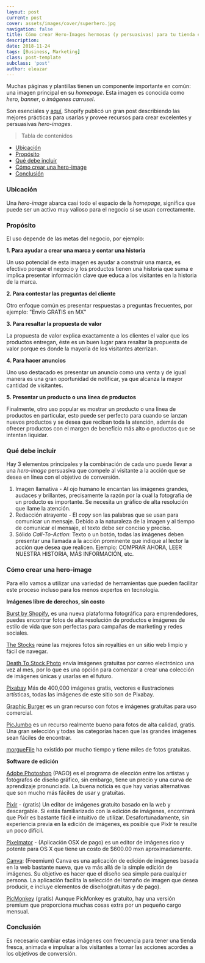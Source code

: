 ```yaml
---
layout: post
current: post
cover: assets/images/cover/superhero.jpg
navigation: false
title: Cómo crear Hero-Images hermosas (y persuasivas) para tu tienda en línea
description:
date: 2018-11-24
tags: [Business, Marketing]
class: post-template
subclass: 'post'
author: eleazar
---
```


Muchas páginas y plantillas tienen un componente importante en común: una imagen principal en su _homepage_. Esta imagen es conocida como _hero_, _banner_, o _imágenes carrusel_.

Son esenciales y [aquí](https://www.shopify.com/blog/16480796-how-to-create-beautiful-and-persuasive-hero-images-for-your-online-store), Shopify publicó un gran post describiendo las mejores prácticas para usarlas y provee recursos para crear excelentes y persuasivas _hero-images_.

> Tabla de contenidos
- [Ubicación](#ubicaci%C3%B3n)
- [Propósito](#prop%C3%B3sito)
- [Qué debe incluir](#qu%C3%A9-debe-incluir)
- [Cómo crear una hero-image](#c%C3%B3mo-crear-una-hero-image)
- [Conclusión](#conclusi%C3%B3n)

### Ubicación

Una _hero-image_ abarca casi todo el espacio de la _homepage_, significa que puede ser un activo muy valioso para el negocio si se usan correctamente.

### Propósito

El uso depende de las metas del negocio, por ejemplo:

**1. Para ayudar a crear una marca y contar una historia**

Un uso potencial de esta imagen es ayudar a construir una marca, es efectivo porque el negocio y los productos tienen una historia que suma e implica presentar información clave que educa a los visitantes en la historia de la marca.

**2. Para contestar las preguntas del cliente**

Otro enfoque común es presentar respuestas a preguntas frecuentes, por ejemplo: "Envío GRATIS en MX"

**3. Para resaltar la propuesta de valor**

La propuesta de valor explica exactamente a los clientes el valor que los productos entregan, éste es un buen lugar para resaltar la propuesta de valor porque es donde la mayoría de los visitantes aterrizan.

**4. Para hacer anuncios**

Uno uso destacado es presentar un anuncio como una venta y de igual manera es una gran oportunidad de notificar, ya que alcanza la mayor cantidad de visitantes.

**5. Presentar un producto o una línea de productos**

Finalmente, otro uso popular es mostrar un producto o una linea de productos en particular, esto puede ser perfecto para cuando se lanzan nuevos productos y se desea que reciban toda la atención, además de ofrecer productos con el margen de beneficio más alto o productos que se intentan liquidar.

### Qué debe incluir

Hay 3 elementos principales y la combinación de cada uno puede llevar a una _hero-image_ persuasiva que compele al visitante a la acción que se desea en línea con el objetivo de conversión.

1. Imagen llamativa - Al ojo humano le encantan las imágenes grandes, audaces y brillantes, precisamente la razón por la cual la fotografía de un producto es importante. Se necesita un gráfico de alta resolución que llame la atención.
2. Redacción atrayente - El _copy_ son las palabras que se usan para comunicar un mensaje. Debido a la naturaleza de la imagen y al tiempo de comunicar el mensaje, el texto debe ser conciso y preciso.
3. Sólido _Call-To-Action_: Texto o un botón, todas las imágenes deben presentar una llamada a la acción prominente que indique al lector la acción que desea que realicen. Ejemplo: COMPRAR AHORA, LEER NUESTRA HISTORIA, MÁS INFORMACIÓN, etc.

### Cómo crear una hero-image

Para ello vamos a utilizar una variedad de herramientas que pueden facilitar este proceso incluso para los menos expertos en tecnología.

**Imágenes libre de derechos, sin costo**

[Burst by Shopify](https://burst.shopify.com/), es una nueva plataforma fotográfica para emprendedores, puedes encontrar fotos de alta resolución de productos e imágenes de estilo de vida que son perfectas para campañas de marketing y redes sociales.

[The Stocks](http://thestocks.im/) reúne las mejores fotos sin royalties en un sitio web limpio y fácil de navegar.

[Death To Stock Photo](http://join.deathtothestockphoto.com/) envía imágenes gratuitas por correo electrónico una vez al mes, por lo que es una opción para comenzar a crear una colección de imágenes únicas y usarlas en el futuro.

[Pixabay](http://pixabay.com/) Más de 400,000 imágenes gratis, vectores e ilustraciones artísticas, todas las imágenes de este sitio son de Pixabay.

[Graphic Burger](http://graphicburger.com/) es un gran recurso con fotos e imágenes gratuitas para uso comercial.

[PicJumbo](http://picjumbo.com/) es un recurso realmente bueno para fotos de alta calidad, gratis. Una gran selección y todas las categorías hacen que las grandes imágenes sean fáciles de encontrar.

[morgueFile](http://morguefile.com/) ha existido por mucho tiempo y tiene miles de fotos gratuitas.

**Software de edición**

[Adobe Photoshop](http://www.adobe.com/products/photoshop.html) (PAGO) es el programa de elección entre los artistas y fotógrafos de diseño gráfico, sin embargo, tiene un precio y una curva de aprendizaje pronunciada. La buena noticia es que hay varias alternativas que son mucho más fáciles de usar y gratuitas.

[Pixlr](http://apps.pixlr.com/editor/) - (gratis) Un editor de imágenes gratuito basado en la web y descargable. Si estás familiarizado con la edición de imágenes, encontrará que Pixlr es bastante fácil e intuitivo de utilizar. Desafortunadamente, sin experiencia previa en la edición de imágenes, es posible que Pixlr te resulte un poco difícil.

[Pixelmator](http://www.pixelmator.com/) - (Aplicación OSX de pago) es un editor de imágenes rico y potente para OS X que tiene un costo de $600.00 mxn aproximadamente.

[Canva](https://www.canva.com/): (Freemium) Canva es una aplicación de edición de imágenes basada en la web bastante nueva, que va más allá de la simple edición de imágenes. Su objetivo es hacer que el diseño sea simple para cualquier persona. La aplicación facilita la selección del tamaño de imagen que desea producir, e incluye elementos de diseño(gratuitas y de pago).

[PicMonkey](http://www.picmonkey.com/) (gratis) Aunque PicMonkey es gratuito, hay una versión premium que proporciona muchas cosas extra por un pequeño cargo mensual.

### Conclusión

Es necesario cambiar estas imágenes con frecuencia para tener una tienda fresca, animada e impulsar a los visitantes a tomar las acciones acordes a los objetivos de conversión.
